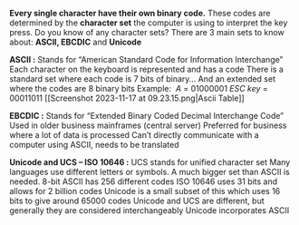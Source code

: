 **Every single character have their own binary code.**
These codes are determined by the **character set** the computer is using to interpret the key press. Do you know of any character sets?
There are 3 main sets to know about: **ASCII, EBCDIC** and **Unicode**

**ASCII :**
Stands for “American Standard Code for Information Interchange”
Each character on the keyboard is represented and has a code
There is a standard set where each code is 7 bits of binary…
And an extended set where the codes are 8 binary bits
Example: 
	*A* = 01000001 
	*ESC key* = 00011011
[[Screenshot 2023-11-17 at 09.23.15.png|Ascii Table]]

**EBCDIC :**
Stands for “Extended Binary Coded Decimal Interchange Code”
Used in older business mainframes (central server)
Preferred for business where a lot of data is processed
Can’t directly communicate with a computer using ASCII, needs to be translated

**Unicode and UCS – ISO 10646 :**
UCS stands for unified character set
Many languages use different letters or symbols.
A much bigger set than ASCII is needed. 8-bit ASCII has 256 different codes
ISO 10646 uses 31 bits and allows for 2 billion codes
Unicode is a small subset of this which uses 16 bits to give around 65000 codes
Unicode and UCS are different, but generally they are considered interchangeably
Unicode incorporates ASCII